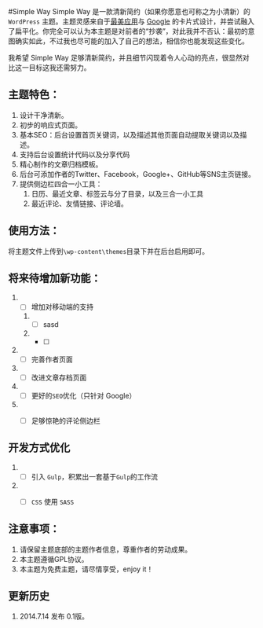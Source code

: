 #Simple Way
Simple Way 是一款清新简约（如果你愿意也可称之为小清新）的 `WordPress` 主题。主题灵感来自于[最美应用](http://zuimeia.com "最美应用")与 [Google](https://google.com) 的卡片式设计，并尝试融入了扁平化。你完全可以认为本主题是对前者的“抄袭”，对此我并不否认：最初的意图确实如此，不过我也尽可能的加入了自己的想法，相信你也能发现这些变化。

我希望 Simple Way 足够清新简约，并且细节闪现着令人心动的亮点，很显然对比这一目标这我还需努力。

## 主题特色：
1. 设计干净清新。
2. 初步的响应式页面。
3. 基本SEO：后台设置首页关键词，以及描述其他页面自动提取关键词以及描述。
4. 支持后台设置统计代码以及分享代码
5. 精心制作的文章归档模板。
6. 后台可添加作者的Twitter、Facebook，Google+、GitHub等SNS主页链接。
7. 提供侧边栏四合一小工具：
   1. 日历、最近文章、标签云与分了目录，以及三合一小工具
   2. 最近评论、友情链接、评论墙。

## 使用方法：
将主题文件上传到`\wp-content\themes`目录下并在后台启用即可。

## 将来待增加新功能：
1. -[ ] 增加对移动端的支持
    1. -[ ] sasd
    2. -[ ] 
2. -[ ] 完善作者页面
3. -[ ] 改进文章存档页面
4. -[ ] 更好的`SEO`优化（只针对 Google）
5. -[ ] 足够惊艳的评论侧边栏


## 开发方式优化
1. -[ ] 引入 `Gulp`，积累出一套基于`Gulp`的工作流
2. -[ ] `CSS` 使用 `SASS`
    

## 注意事项：
1. 请保留主题底部的主题作者信息，尊重作者的劳动成果。
2. 本主题遵循GPL协议。
3. 本主题为免费主题，请尽情享受，enjoy it！

## 更新历史
1. 2014.7.14 发布 0.1版。
